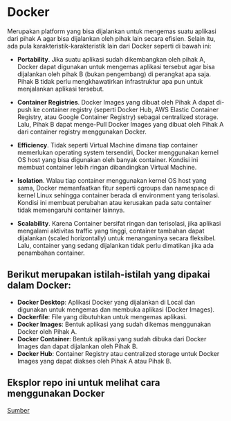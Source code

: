 # **Docker**

Merupakan platform yang bisa dijalankan untuk mengemas suatu aplikasi dari pihak A agar bisa dijalankan oleh pihak lain secara efisien.  Selain itu, ada pula karakteristik-karakteristik lain dari Docker seperti di bawah ini:

* **Portability**. Jika suatu aplikasi sudah dikembangkan oleh pihak A, Docker dapat digunakan untuk mengemas aplikasi tersebut agar bisa dijalankan oleh pihak B (bukan pengembang) di perangkat apa saja. Pihak B tidak perlu mengkhawatirkan infrastruktur apa pun untuk menjalankan aplikasi tersebut.

* **Container Registries**. Docker Images yang dibuat oleh Pihak A dapat di-push ke container registry (seperti Docker Hub, AWS Elastic Container Registry, atau Google Container Registry) sebagai centralized storage. Lalu, Pihak B dapat menge-Pull Docker Images yang dibuat oleh Pihak A dari container registry menggunakan Docker.

* **Efficiency**. Tidak seperti Virtual Machine dimana tiap container memerlukan operating system tersendiri, Docker menggunakan kernel OS host yang bisa digunakan oleh banyak container. Kondisi ini membuat container lebih ringan dibandingkan Virtual Machine.

* **Isolation**. Walau tiap container menggunakan kernel OS host yang sama, Docker memanfaatkan fitur seperti cgroups dan namespace di kernel Linux sehingga container berada di environment yang terisolasi. Kondisi ini membuat perubahan atau kerusakan pada satu container tidak memengaruhi container lainnya.

* **Scalability**. Karena Container bersifat ringan dan terisolasi, jika aplikasi mengalami aktivitas traffic yang tinggi, container tambahan dapat dijalankan (scaled horizontally) untuk menanganinya secara fleksibel. Lalu, container yang sedang dijalankan tidak perlu dimatikan jika ada penambahan container.


## Berikut merupakan istilah-istilah yang dipakai dalam Docker:
* **Docker Desktop**: Aplikasi Docker yang dijalankan di Local dan digunakan untuk mengemas dan membuka aplikasi (Docker Images).
* **Dockerfile**: File yang dibutuhkan untuk mengemas aplikasi.
* **Docker Images**: Bentuk aplikasi yang sudah dikemas menggunakan Docker oleh Pihak A.
* **Docker Container**: Bentuk aplikasi yang sudah dibuka dari Docker Images dan dapat dijalankan oleh Pihak B.
* **Docker Hub**: Container Registry atau centralized storage untuk Docker Images yang dapat diakses oleh Pihak A atau Pihak B.

## Eksplor repo ini untuk melihat cara menggunakan Docker

[Sumber](https://www.geeksforgeeks.org/introduction-to-docker/)
